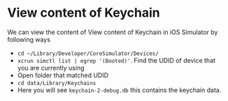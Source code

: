 # View content of Keychain

We can view the content of View content of Keychain in iOS Simulator by following ways

 - `cd ~/Library/Developer/CoreSimulator/Devices/`
 - `xcrun simctl list | egrep '(Booted)'`.   Find the UDID of device that you are currently using
 - Open folder that matched UDID 
 - `cd data/Library/Keychains`
 - Here you will see `keychain-2-debug.db` this contains the keychain data.
    
